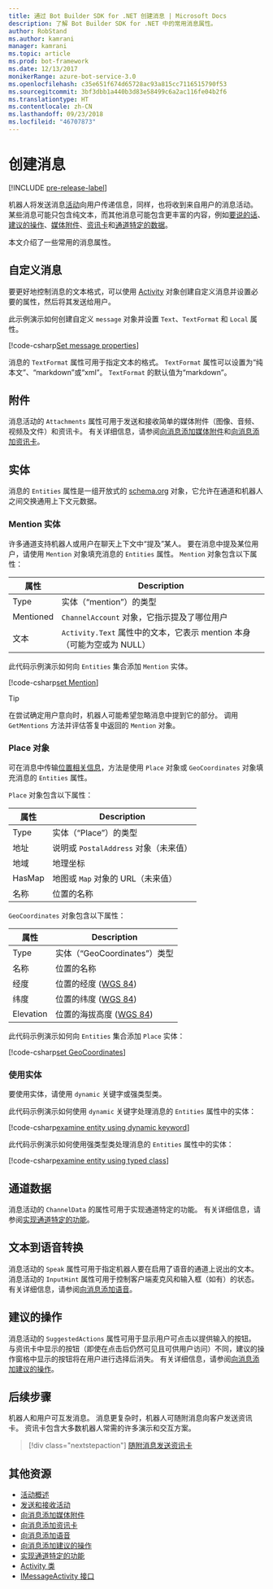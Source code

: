 ```yaml
---
title: 通过 Bot Builder SDK for .NET 创建消息 | Microsoft Docs
description: 了解 Bot Builder SDK for .NET 中的常用消息属性。
author: RobStand
ms.author: kamrani
manager: kamrani
ms.topic: article
ms.prod: bot-framework
ms.date: 12/13/2017
monikerRange: azure-bot-service-3.0
ms.openlocfilehash: c35e651f674d65728ac93a815cc7116515790f53
ms.sourcegitcommit: 3bf3dbb1a440b3d83e58499c6a2ac116fe04b2f6
ms.translationtype: HT
ms.contentlocale: zh-CN
ms.lasthandoff: 09/23/2018
ms.locfileid: "46707873"
---
```

# <a name="create-messages"></a>创建消息

[!INCLUDE [pre-release-label](../includes/pre-release-label-v3.md)]

机器人将发送消息[活动](bot-builder-dotnet-activities.md)向用户传递信息，同样，也将收到来自用户的消息活动。 某些消息可能只包含纯文本，而其他消息可能包含更丰富的内容，例如[要说的话](bot-builder-dotnet-text-to-speech.md)、[建议的操作](bot-builder-dotnet-add-suggested-actions.md)、[媒体附件](bot-builder-dotnet-add-media-attachments.md)、[资讯卡](bot-builder-dotnet-add-rich-card-attachments.md)和[通道特定的数据](bot-builder-dotnet-channeldata.md)。 

本文介绍了一些常用的消息属性。

## <a name="customizing-a-message"></a>自定义消息

要更好地控制消息的文本格式，可以使用 [Activity](https://docs.botframework.com/en-us/csharp/builder/sdkreference/dc/d2f/class_microsoft_1_1_bot_1_1_connector_1_1_activity.html) 对象创建自定义消息并设置必要的属性，然后将其发送给用户。

此示例演示如何创建自定义 `message` 对象并设置 `Text`、`TextFormat` 和 `Local` 属性。

[!code-csharp[Set message properties](../includes/code/dotnet-create-messages.cs#setBasicProperties)]

消息的 `TextFormat` 属性可用于指定文本的格式。 `TextFormat` 属性可以设置为“纯本文”、“markdown”或“xml”。 `TextFormat` 的默认值为“markdown”。 

## <a name="attachments"></a>附件

消息活动的 `Attachments` 属性可用于发送和接收简单的媒体附件（图像、音频、视频及文件）和资讯卡。 有关详细信息，请参阅[向消息添加媒体附件](bot-builder-dotnet-add-media-attachments.md)和[向消息添加资讯卡](bot-builder-dotnet-add-rich-card-attachments.md)。

## <a name="entities"></a>实体

消息的 `Entities` 属性是一组开放式的 <a href="http://schema.org/" target="_blank">schema.org</a> 对象，它允许在通道和机器人之间交换通用上下文元数据。

### <a name="mention-entities"></a>Mention 实体

许多通道支持机器人或用户在聊天上下文中“提及”某人。 要在消息中提及某位用户，请使用 `Mention` 对象填充消息的 `Entities` 属性。 `Mention` 对象包含以下属性： 

| 属性 | Description | 
|----|----|
| Type | 实体（“mention”）的类型 | 
| Mentioned | `ChannelAccount` 对象，它指示提及了哪位用户 | 
| 文本 | `Activity.Text` 属性中的文本，它表示 mention 本身（可能为空或为 NULL） |

此代码示例演示如何向 `Entities` 集合添加 `Mention` 实体。

[!code-csharp[set Mention](../includes/code/dotnet-create-messages.cs#setMention)]

> [!TIP]
> 在尝试确定用户意向时，机器人可能希望忽略消息中提到它的部分。 调用 `GetMentions` 方法并评估答复中返回的 `Mention` 对象。

### <a name="place-objects"></a>Place 对象

可在消息中传输<a href="https://schema.org/Place" target="_blank">位置相关信息</a>，方法是使用 `Place` 对象或 `GeoCoordinates` 对象填充消息的 `Entities` 属性。 

`Place` 对象包含以下属性：

| 属性 | Description | 
|----|----|
| Type | 实体（“Place”）的类型 |
| 地址 | 说明或 `PostalAddress` 对象（未来值） | 
| 地域 | 地理坐标 | 
| HasMap | 地图或 `Map` 对象的 URL（未来值） |
| 名称 | 位置的名称 |

`GeoCoordinates` 对象包含以下属性：

| 属性 | Description | 
|----|----|
| Type | 实体（“GeoCoordinates”）类型 |
| 名称 | 位置的名称 |
| 经度 | 位置的经度 (<a href="https://en.wikipedia.org/wiki/World_Geodetic_System" target="_blank">WGS 84</a>) | 
| 纬度 | 位置的纬度 (<a href="https://en.wikipedia.org/wiki/World_Geodetic_System" target="_blank">WGS 84</a>) | 
| Elevation | 位置的海拔高度 (<a href="https://en.wikipedia.org/wiki/World_Geodetic_System" target="_blank">WGS 84</a>) | 

此代码示例演示如何向 `Entities` 集合添加 `Place` 实体：

[!code-csharp[set GeoCoordinates](../includes/code/dotnet-create-messages.cs#setGeoCoord)]

### <a name="consume-entities"></a>使用实体

要使用实体，请使用 `dynamic` 关键字或强类型类。

此代码示例演示如何使用 `dynamic` 关键字处理消息的 `Entities` 属性中的实体：

[!code-csharp[examine entity using dynamic keyword](../includes/code/dotnet-create-messages.cs#examineEntity1)]

此代码示例演示如何使用强类型类处理消息的 `Entities` 属性中的实体：

[!code-csharp[examine entity using typed class](../includes/code/dotnet-create-messages.cs#examineEntity2)]

## <a name="channel-data"></a>通道数据

消息活动的 `ChannelData` 的属性可用于实现通道特定的功能。 有关详细信息，请参阅[实现通道特定的功能](bot-builder-dotnet-channeldata.md)。

## <a name="text-to-speech"></a>文本到语音转换

消息活动的 `Speak` 属性可用于指定机器人要在启用了语音的通道上说出的文本。 消息活动的 `InputHint` 属性可用于控制客户端麦克风和输入框（如有）的状态。 有关详细信息，请参阅[向消息添加语音](bot-builder-dotnet-text-to-speech.md)。

## <a name="suggested-actions"></a>建议的操作

消息活动的 `SuggestedActions` 属性可用于显示用户可点击以提供输入的按钮。 与资讯卡中显示的按钮（即使在点击后仍然可见且可供用户访问）不同，建议的操作窗格中显示的按钮将在用户进行选择后消失。 有关详细信息，请参阅[向消息添加建议的操作](bot-builder-dotnet-add-suggested-actions.md)。

## <a name="next-steps"></a>后续步骤

机器人和用户可互发消息。 消息更复杂时，机器人可随附消息向客户发送资讯卡。 资讯卡包含大多数机器人常需的许多演示和交互方案。

> [!div class="nextstepaction"]
> [随附消息发送资讯卡](bot-builder-dotnet-add-rich-card-attachments.md)

## <a name="additional-resources"></a>其他资源

- [活动概述](bot-builder-dotnet-activities.md)
- [发送和接收活动](bot-builder-dotnet-connector.md)
- [向消息添加媒体附件](bot-builder-dotnet-add-media-attachments.md)
- [向消息添加资讯卡](bot-builder-dotnet-add-rich-card-attachments.md)
- [向消息添加语音](bot-builder-dotnet-text-to-speech.md)
- [向消息添加建议的操作](bot-builder-dotnet-add-suggested-actions.md)
- [实现通道特定的功能](bot-builder-dotnet-channeldata.md)
- <a href="https://docs.botframework.com/en-us/csharp/builder/sdkreference/dc/d2f/class_microsoft_1_1_bot_1_1_connector_1_1_activity.html" target="_blank">Activity 类</a>
- <a href="/dotnet/api/microsoft.bot.connector.imessageactivity" target="_blank">IMessageActivity 接口</a>

